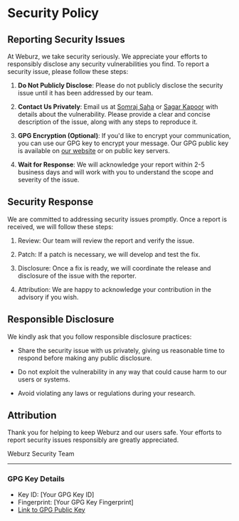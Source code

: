 # Security Policy

## Reporting Security Issues

At Weburz, we take security seriously. We appreciate your efforts to responsibly disclose any security vulnerabilities you find. To report a security issue, please follow these steps:

1. **Do Not Publicly Disclose**: Please do not publicly disclose the security issue until it has been addressed by our team.

2. **Contact Us Privately**: Email us at [Somraj Saha](mailto:somraj.saha@weburz.com) or [Sagar Kapoor](mailto:sagar.kapoor@weburz.com) with details about the vulnerability. Please provide a clear and concise description of the issue, along with any steps to reproduce it.

3. **GPG Encryption (Optional)**: If you'd like to encrypt your communication, you can use our GPG key to encrypt your message. Our GPG public key is available on [our website](link-to-gpg-key) or on public key servers.

4. **Wait for Response**: We will acknowledge your report within 2-5 business days and will work with you to understand the scope and severity of the issue.

## Security Response

We are committed to addressing security issues promptly. Once a report is received, we will follow these steps:

1. Review: Our team will review the report and verify the issue.

2. Patch: If a patch is necessary, we will develop and test the fix.

3. Disclosure: Once a fix is ready, we will coordinate the release and disclosure of the issue with the reporter.

4. Attribution: We are happy to acknowledge your contribution in the advisory if you wish.

## Responsible Disclosure

We kindly ask that you follow responsible disclosure practices:

- Share the security issue with us privately, giving us reasonable time to respond before making any public disclosure.

- Do not exploit the vulnerability in any way that could cause harm to our users or systems.

- Avoid violating any laws or regulations during your research.

## Attribution

Thank you for helping to keep Weburz and our users safe. Your efforts to report security issues responsibly are greatly appreciated.

Weburz Security Team

---

### GPG Key Details

- Key ID: [Your GPG Key ID]
- Fingerprint: [Your GPG Key Fingerprint]
- [Link to GPG Public Key](link-to-gpg-key)
